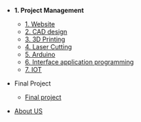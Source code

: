 <!-- docs/_sidebar.md -->
- **1. Project Management**
   - [1. Website](web/Web2Designing.md)
   - [2. CAD design](cad/cad.md)
   - [3. 3D Printing](3dprinting/3dprinting.md)
   - [4. Laser Cutting](lasercutting/lasercut.md)
   - [5. Arduino](arduino/arduino.md)
   - [6. Interface application programming](processing/processing.md)
   - [7. IOT](iot/iot.md)

- Final Project
  - [Final project](FinalProject/FinalProject.md) 
  
- [About US](AboutUs/TeamIntro.md)